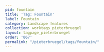 ```yaml
---
pid: fountain
title: 'Tag: Fountain'
label: Fountain
category: Landscape features
collection: worktags_pieterbruegel
layout: tagpage_pieterbruegel
order: '067'
permalink: "/pieterbruegel/tags/fountain/"
---
```


